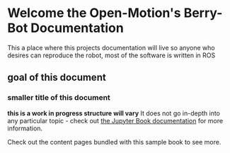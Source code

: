 # Welcome the Open-Motion's Berry-Bot Documentation

This a place where this projects documentation will live
so anyone who desires can reproduce the robot, most of the software is written in ROS


## goal of this document


### smaller title of this document

**this is a work in progress structure will vary**
It does not go in-depth into any particular topic - check out [the Jupyter Book documentation](https://jupyterbook.org) for more information.

Check out the content pages bundled with this sample book to see more.

```{tableofcontents}
```
